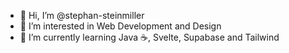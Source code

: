 - 👋 Hi, I’m @stephan-steinmiller
- 👀 I’m interested in Web Development and Design
- 🌱 I’m currently learning Java ☕️, Svelte, Supabase and Tailwind

<!---
- 📫 How to reach me: stephansteinmiller@proton.me
- 💞️ I’m looking to collaborate on ...
stephan-steinmiller/stephan-steinmiller is a ✨ special ✨ repository because its `README.md` (this file) appears on your GitHub profile.
You can click the Preview link to take a look at your changes.
--->
